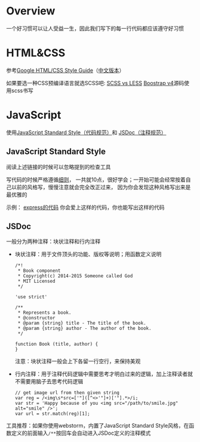 # Overview

一个好习惯可以让人受益一生，因此我们写下的每一行代码都应该遵守好习惯

# HTML&CSS

参考[Google HTML/CSS Style Guide](https://google.github.io/styleguide/htmlcssguide.html)（[中文版本](http://www.runoob.com/w3cnote/htmlcssguide.html)）

如果要选一种CSS预编译语言就选SCSS吧:
[SCSS vs LESS](http://ourjs.com/detail/52e096ce4534c0d806000003)
[Boostrap v4](https://github.com/twbs/bootstrap/tree/v4-dev/scss)源码使用scss书写

# JavaScript

使用[JavaScript Standard Style（代码规范）](https://github.com/feross/standard/blob/master/docs/README-zhcn.md)和
[JSDoc（注释规范）](http://usejsdoc.org/about-getting-started.html)

## JavaScript Standard Style

阅读上述链接的时候可以忽略提到的检查工具

写代码的时候严格遵循[细则](https://github.com/feross/standard/blob/master/docs/README-zhcn.md#细则)，
一共就10点，很好学会；一开始可能会经常按着自己以前的风格写，慢慢注意就会完全改正过来，
因为你会发现这种风格写出来是最优雅的

示例： [express的代码](https://github.com/expressjs/body-parser/blob/master/index.js)
你会爱上这样的代码，你也能写出这样的代码

## JSDoc

一般分为两种注释：块状注释和行内注释

- 块状注释：用于文件顶头的功能、版权等说明；用函数定义说明

    ```
    /*!
     * Book component
     * Copyright(c) 2014-2015 Someone called God
     * MIT Licensed
     */

    'use strict'

    /**
     * Represents a book.
     * @constructor
     * @param {string} title - The title of the book.
     * @param {string} author - The author of the book.
     */

    function Book (title, author) {
    }
    ```
    注意：块状注释一般会上下各留一行空行，来保持美观

- 行内注释：用于注释代码逻辑中需要思考才明白过来的逻辑，加上注释读者就不需要用脑子去思考代码逻辑

   ```
   // get image url from then given string
   var reg = /<img\s*src=['"]([^<>'"]+)['"].*>/i;
   var str = 'Happy because of you <img src="/path/to/smile.jpg" alt="smile" />';
   var url = str.match(reg)[1];
   ```


工具推荐：如果你使用webstorm，内置了JavaScript Standard Style风格，在函数定义的前面输入`/**`按回车会自动进入JSDoc定义的注释模式